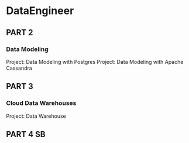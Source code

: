 # DataEngineer

## PART 2
### Data Modeling
Project: Data Modeling with Postgres
Project: Data Modeling with Apache Cassandra

## PART 3
### Cloud Data Warehouses
Project: Data Warehouse


## PART 4 SB
